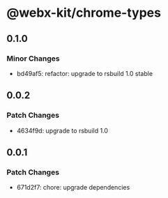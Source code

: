 # @webx-kit/chrome-types

## 0.1.0

### Minor Changes

- bd49af5: refactor: upgrade to rsbuild 1.0 stable

## 0.0.2

### Patch Changes

- 4634f9d: upgrade to rsbuild 1.0

## 0.0.1

### Patch Changes

- 671d2f7: chore: upgrade dependencies
